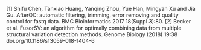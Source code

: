 [1] Shifu Chen, Tanxiao Huang, Yanqing Zhou, Yue Han, Mingyan Xu and Jia Gu. AfterQC: automatic filtering, trimming, error removing and quality control for fastq data. BMC Bioinformatics 2017 18(Suppl 3):80.
[2] Becker et al. FusorSV: an algorithm for optimally combining data from multiple structural variation detection methods. Genome Biology (2018) 19:38 doi.org/10.1186/s13059-018-1404-6
